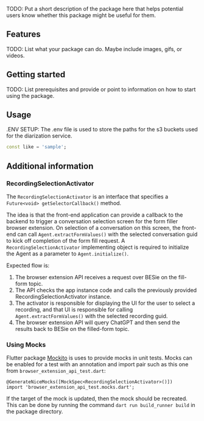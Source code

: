 <!-- 
This README describes the package. If you publish this package to pub.dev,
this README's contents appear on the landing page for your package.

For information about how to write a good package README, see the guide for
[writing package pages](https://dart.dev/guides/libraries/writing-package-pages). 

For general information about developing packages, see the Dart guide for
[creating packages](https://dart.dev/guides/libraries/create-library-packages)
and the Flutter guide for
[developing packages and plugins](https://flutter.dev/developing-packages). 
-->

TODO: Put a short description of the package here that helps potential users
know whether this package might be useful for them.

## Features

TODO: List what your package can do. Maybe include images, gifs, or videos.

## Getting started

TODO: List prerequisites and provide or point to information on how to
start using the package.

## Usage

.ENV SETUP: The .env file is used to store the paths for the s3 buckets used for the diarization service. 

```dart
const like = 'sample';
```

## Additional information

### RecordingSelectionActivator

The `RecordingSelectionActivator` is an interface that specifies a `Future<void> getSelectorCallback()` method. 

The idea is that the front-end application can provide a callback to the backend to trigger a conversation selection screen for the form filler browser extension. On selection of a conversation on this screen, the front-end can call `Agent.extractFormValues()` with the selected conversation guid to kick off completion of the form fill request. A `RecordingSelectionActivator` implementing object is required to initialize the Agent as a parameter to `Agent.initialize()`.

Expected flow is:

1. The browser extension API receives a request over BESie on the fill-form topic.
2. The API checks the app instance code and calls the previously provided RecordingSelectionActivator instance.
3. The activator is responsible for displaying the UI for the user to select a recording, and that UI is responsible for calling `Agent.extractFormValues()` with the selected recording guid.
4. The browser extension API will query ChatGPT and then send the results back to BESie on the filled-form topic.

### Using Mocks

Flutter package [Mockito](https://pub.dev/packages/mockito) is uses to provide mocks in unit tests. Mocks can be enabled for a test with an annotation and import pair such as this one from `browser_extension_api_test.dart`:

```
@GenerateNiceMocks([MockSpec<RecordingSelectionActivator>()])
import 'browser_extension_api_test.mocks.dart';
```

If the target of the mock is updated, then the mock should be recreated.  This can be done by running the command `dart run build_runner build` in the package directory.
